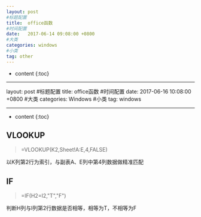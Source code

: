 ```yaml
---
layout: post
#标题配置
title:  office函数
#时间配置
date:   2017-06-14 09:08:00 +0800
#大类
categories: windows
#小类
tag: other
---
```


* content
{:toc}


---
layout: post
#标题配置
title:  office函数
#时间配置
date:   2017-06-16 10:08:00 +0800
#大类
categories: Windows
#小类
tag: windows

---
* content
{:toc}


## VLOOKUP
>=VLOOKUP(K2,Sheet!A:E,4,FALSE)

以K列第2行为索引，与副表A、E列中第4列数据做精准匹配

## IF
>=IF(H2=I2,"T","F")

判断H列与I列第2行数据是否相等，相等为T，不相等为F